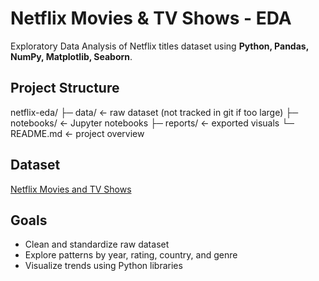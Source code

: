 # Netflix Movies & TV Shows - EDA

Exploratory Data Analysis of Netflix titles dataset using **Python, Pandas, NumPy, Matplotlib, Seaborn**.

## Project Structure

netflix-eda/
├─ data/ <- raw dataset (not tracked in git if too large)
├─ notebooks/ <- Jupyter notebooks
├─ reports/ <- exported visuals
└─ README.md <- project overview

## Dataset

[Netflix Movies and TV Shows](https://www.kaggle.com/shivamb/netflix-shows)

## Goals

- Clean and standardize raw dataset
- Explore patterns by year, rating, country, and genre
- Visualize trends using Python libraries
